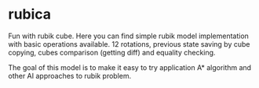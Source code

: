 rubica
======

Fun with rubik cube. Here you can find simple rubik model implementation with basic operations
available. 12 rotations, previous state saving by cube copying, cubes comparison (getting diff) and equality checking.

The goal of this model is to make it easy to try application A* algorithm and other AI approaches to rubik
problem.